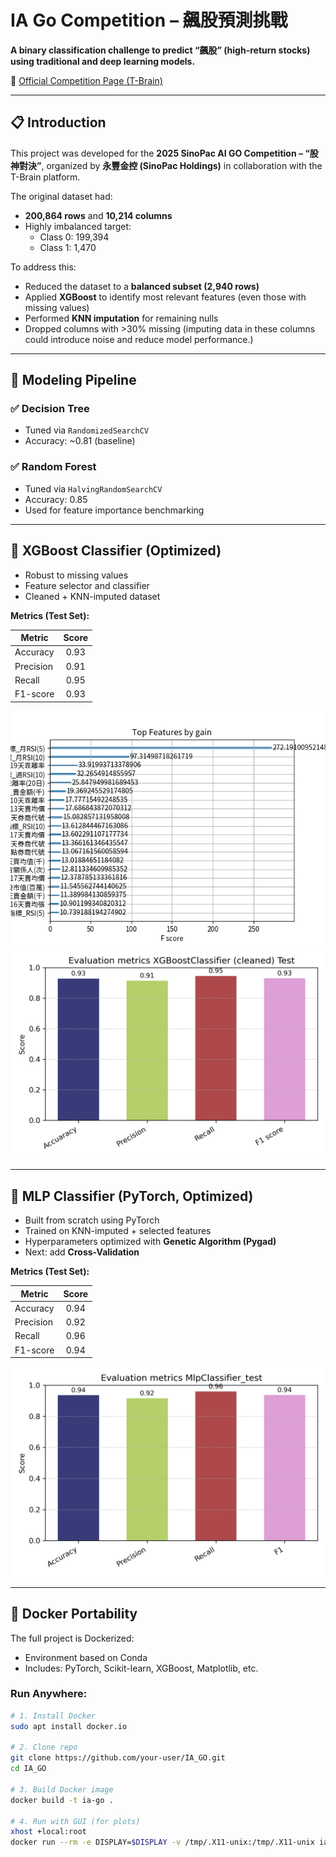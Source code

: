 # IA Go Competition – 飆股預測挑戰

**A binary classification challenge to predict “飆股” (high-return stocks) using traditional and deep learning models.**

🔗 [Official Competition Page (T-Brain)](https://tbrain.trendmicro.com.tw/Competitions/Details/38)

---

## 📋 Introduction

This project was developed for the **2025 SinoPac AI GO Competition – “股神對決”**, organized by **永豐金控 (SinoPac Holdings)** in collaboration with the T-Brain platform.

The original dataset had:

- **200,864 rows** and **10,214 columns**
- Highly imbalanced target:
  - Class 0: 199,394
  - Class 1: 1,470

To address this:
- Reduced the dataset to a **balanced subset (2,940 rows)**
- Applied **XGBoost** to identify most relevant features (even those with missing values)
- Performed **KNN imputation** for remaining nulls
- Dropped columns with >30% missing (imputing data in these columns could introduce noise and reduce model performance.)

---

## 🎯 Modeling Pipeline

### ✅ Decision Tree
- Tuned via `RandomizedSearchCV`
- Accuracy: ~0.81 (baseline)

### ✅ Random Forest
- Tuned via `HalvingRandomSearchCV`
- Accuracy: 0.85
- Used for feature importance benchmarking

---

## 🌲 XGBoost Classifier (Optimized)

- Robust to missing values
- Feature selector and classifier
- Cleaned + KNN-imputed dataset

**Metrics (Test Set):**

| Metric     | Score |
|------------|:-----:|
| Accuracy   | 0.93  |
| Precision  | 0.91  |
| Recall     | 0.95  |
| F1-score   | 0.93  |

![XGBoost Feature Importance](docs/feature_importance_XGBoostClassifier%20(cleaned).png)  
![XGBoost Test Metrics](docs/evaluation_metrics_XGBoostClassifier%20(cleaned)%20Test.png)

---

## 🧠 MLP Classifier (PyTorch, Optimized)

- Built from scratch using PyTorch
- Trained on KNN-imputed + selected features
- Hyperparameters optimized with **Genetic Algorithm (Pygad)**
- Next: add **Cross-Validation**

**Metrics (Test Set):**

| Metric     | Score |
|------------|:-----:|
| Accuracy   | 0.94  |
| Precision  | 0.92  |
| Recall     | 0.96  |
| F1-score   | 0.94  |

![MLP Test Metrics](docs/evaluation_metrics_MlpClassifier_test.png)

---

## 🐳 Docker Portability

The full project is Dockerized:
- Environment based on Conda
- Includes: PyTorch, Scikit-learn, XGBoost, Matplotlib, etc.

### Run Anywhere:

```bash
# 1. Install Docker
sudo apt install docker.io

# 2. Clone repo
git clone https://github.com/your-user/IA_GO.git
cd IA_GO

# 3. Build Docker image
docker build -t ia-go .

# 4. Run with GUI (for plots)
xhost +local:root
docker run --rm -e DISPLAY=$DISPLAY -v /tmp/.X11-unix:/tmp/.X11-unix ia-go

